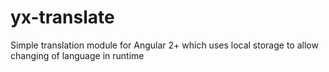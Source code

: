 # yx-translate
Simple translation module for Angular 2+ which uses local storage to allow changing of language in runtime
